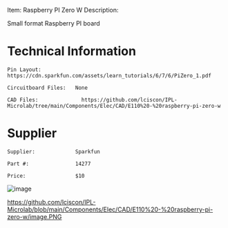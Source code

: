 

Item:         Raspberry PI Zero W
Description:  

Small format Raspberry PI board

# Technical Information

    Pin Layout:            https://cdn.sparkfun.com/assets/learn_tutorials/6/7/6/PiZero_1.pdf

    Circuitboard Files:   None

    CAD Files:              https://github.com/lciscon/IPL-Microlab/tree/main/Components/Elec/CAD/E110%20-%20raspberry-pi-zero-w

# Supplier

    Supplier:             Sparkfun

    Part #:               14277          

    Price:                $10


![image](https://user-images.githubusercontent.com/7740478/211364113-c8550eb6-e75e-43bf-8f6f-fdf5e34b066a.png)

https://github.com/lciscon/IPL-Microlab/blob/main/Components/Elec/CAD/E110%20-%20raspberry-pi-zero-w/image.PNG
